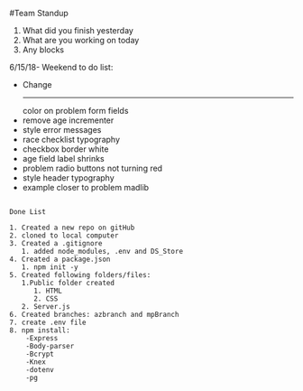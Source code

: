 #Team Standup
1. What did you finish yesterday
2. What are you working on today
3. Any blocks

6/15/18- Weekend to do list:
- Change <hr> color on problem form fields
- remove age incrementer
- style error messages
- race checklist typography
- checkbox border white
- age field label shrinks
- problem radio buttons not turning red
- style header typography
- example closer to problem madlib

```

Done List

1. Created a new repo on gitHub
2. cloned to local computer
3. Created a .gitignore
   1. added node_modules, .env and DS_Store
4. Created a package.json
   1. npm init -y
5. Created following folders/files:
   1.Public folder created
      1. HTML
      2. CSS
   2. Server.js
6. Created branches: azbranch and mpBranch
7. create .env file
8. npm install:
    -Express
    -Body-parser
    -Bcrypt
    -Knex
    -dotenv
    -pg
